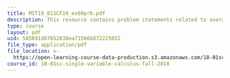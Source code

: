 ```yaml
---
title: MIT18_01SCF10_ex60prb.pdf
description: This resource contains problem statements related to average work balance.
type: course
layout: pdf
uid: 505691d67652838ea71566b872225032
file_type: application/pdf
file_location: >-
  https://open-learning-course-data-production.s3.amazonaws.com/18-01sc-single-variable-calculus-fall-2010/505691d67652838ea71566b872225032_MIT18_01SCF10_ex60prb.pdf
course_id: 18-01sc-single-variable-calculus-fall-2010
---
```

